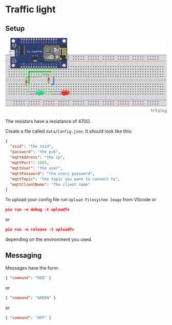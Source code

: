 # Traffic light

## Setup
![traffic-light](./fritzing/traffic-light_bb.png)

The resistors have a resistance of 470Ω.

Create a file called `data/Config.json`. It should look like this:

```json
{
  "ssid": "the ssid",
  "password": "the psk",
  "mqttAddress": "the ip",
  "mqttPort": 1883,
  "mqttUser": "the user",
  "mqttPassword": "the users password",
  "mqttTopic": "the topic you want to connect to",
  "mqttClientName": "The client name"
}
```

To upload your config file run `Upload Filesystem Image` from VScode or 
```json
pio run -e debug -t uploadfs
```
or
```json
pio run -e release -t uploadfs
```
depending on the environment you used.

## Messaging
Messages have the form:
```json
{ "command": "RED" }
```
or
```json
{ "command": "GREEN" }
```
or
```json
{ "command": "OFF" }
```
